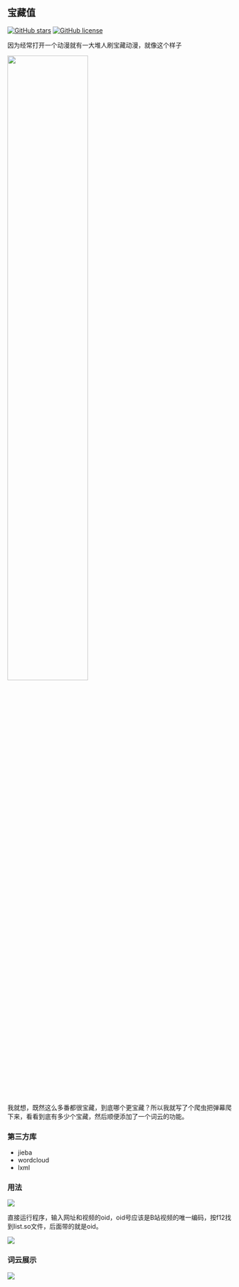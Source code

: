 ## 宝藏值

[![GitHub stars](https://img.shields.io/github/stars/zhongjidalao/baozang_index)](https://github.com/zhongjidalao/baozang_index/stargazers) [![GitHub license](https://img.shields.io/github/license/zhongjidalao/baozang_index)](https://github.com/zhongjidalao/baozang_index/blob/master/LICENSE)

因为经常打开一个动漫就有一大堆人刷宝藏动漫，就像这个样子

<img src="https://s2.ax1x.com/2020/02/15/1zkung.png" width="60%"/>

我就想，既然这么多番都很宝藏，到底哪个更宝藏？所以我就写了个爬虫把弹幕爬下来，看看到底有多少个宝藏，然后顺便添加了一个词云的功能。

### 第三方库

- jieba
- wordcloud
- lxml

### 用法

<img src="https://s2.ax1x.com/2020/02/15/1zkZ1f.png"/>

直接运行程序，输入网址和视频的oid，oid号应该是B站视频的唯一编码，按f12找到list.so文件，后面带的就是oid。

<img src="https://s2.ax1x.com/2020/02/15/1zkec8.png"/>

### 词云展示

<img src="https://s2.ax1x.com/2020/02/15/1zkmjS.png"/>
